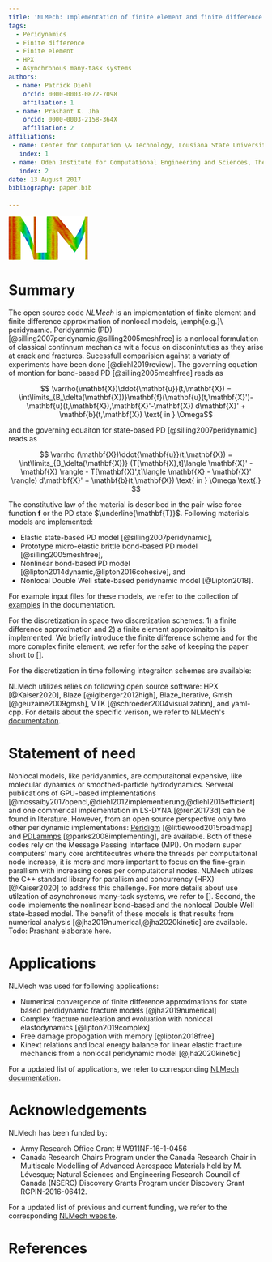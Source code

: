 ```yaml
---
title: 'NLMech: Implementation of finite element and finite difference approximation of Nonlocal models'
tags:
  - Peridynamics
  - Finite difference
  - Finite element
  - HPX
  - Asynchronous many-task systems
authors:
  - name: Patrick Diehl
    orcid: 0000-0003-0872-7098
    affiliation: 1
  - name: Prashant K. Jha
    orcid: 0000-0003-2158-364X
    affiliation: 2
affiliations:
 - name: Center for Computation \& Technology, Lousiana State University, Baton Rouge, LA, United States of America
   index: 1
 - name: Oden Institute for Computational Engineering and Sciences, The University of Texas at Austin, Austin, TX, United States of America
   index: 2
date: 13 August 2017
bibliography: paper.bib

---
```


![NLMech's logo which shows the obtained damage of a peridynamic simulation.\label{fig:logo}](../assets/logo/logo_joss.png)

# Summary

The open source code *NLMech* is an implementation of finite element and finite difference approximation of nonlocal models, \emph{e.g.}\ peridynamic. Peridyanmic (PD) [@silling2007peridynamic,@silling2005meshfree] is a nonlocal formulation of classical continnum mechanics wit a focus on 
disconintuties as they arise at crack and fractures. Sucessfull comparision against a variaty of experiments have been done [@diehl2019review]. The governing equation of montion for bond-based PD [@silling2005meshfree] reads as

$$ \varrho(\mathbf{X})\ddot{\mathbf{u}}(t,\mathbf{X}) = \int\limits_{B_\delta(\mathbf{X})}\mathbf{f}(\mathbf{u}(t,\mathbf{X}')-\mathbf{u}(t,\mathbf{X}),\mathbf{X}'-\mathbf{X}) d\mathbf{X}' + \mathbf{b}(t,\mathbf{X}) \text{ in } \Omega$$

and the governing equaiton for state-based PD [@silling2007peridynamic] reads as 

$$  \varrho (\mathbf{X})\ddot{\mathbf{u}}(t,\mathbf{X}) =  \int\limits_{B_\delta(\mathbf{X})} (T[\mathbf{X},t]\langle \mathbf{X}' - \mathbf{X} \rangle - T[\mathbf{X}',t]\langle \mathbf{X} - \mathbf{X}' \rangle) d\mathbf{X}' + \mathbf{b}(t,\mathbf{X}) \text{ in } \Omega \text{.} $$


The constitutive law of the material is described in the pair-wise force function $\mathbf{f}$ or the PD state $\underline{\mathbf{T}}$. Following materials models are implemented:

* Elastic state-based PD model [@silling2007peridynamic],
* Prototype micro-elastic brittle bond-based PD model [@silling2005meshfree],
* Nonlinear bond-based PD model [@lipton2014dynamic,@lipton2016cohesive], and
* Nonlocal Double Well state-based peridynamic model [@Lipton2018].

For example input files for these models, we refer to the collection of [examples](https://nonlocalmodels.github.io/examples/) in the documentation.

For the discretization in space two discretization schemes: 1) a finite difference approximation and 2) a finite element approximaiton is implemented. We briefly introduce the finite difference scheme and for the more complex finite element, we refer for the sake of keeping the paper short to [].


For the discretization in time following integraiton schemes are available: 

NLMech utilizes relies on following open source software: HPX [@Kaiser2020], Blaze [@iglberger2012high], Blaze_Iterative, Gmsh [@geuzaine2009gmsh], VTK [@schroeder2004visualization], and yaml-cpp. For details 
about the specific verison, we refer to NLMech's [documentation](https://github.com/nonlocalmodels/NLMech#building).

# Statement of need

Nonlocal models, like peridyanmics, are computaitonal expensive, like molecular dynamics or smoothed-particle hydrodynamics. Serveral 
publications of GPU-based implementations [@mossaiby2017opencl,@diehl2012implementierung,@diehl2015efficient] and one commerical implementation in LS-DYNA [@ren20173d] can be found in literature. However, 
from an open source perspective only two other peridynamic implementations: [Peridigm](https://github.com/peridigm/peridigm) [@littlewood2015roadmap] and [PDLammps](https://lammps.sandia.gov/doc/pair_peri.html) [@parks2008implementing], are available. Both of these codes rely on the Message Passing Interface (MPI). On modern super computers' many core archtitecutres where the threads per computaitonal node increase, it is more and more important to focus on the fine-grain parallism with increasing cores per computaitonal nodes. NLMech utilzes the C++ standard library for parallism and concurrency (HPX) [@Kaiser2020] to address this challenge. For more details about use utilzation of asynchronous many-task systems, we refer to [].
Second, the code implements the nonlinear bond-based and the nonlocal Double Well state-based model. The benefit of these models is that results from numerical analysis [@jha2019numerical,@jha2020kinetic] are available. Todo: Prashant elaborate here.

# Applications 

NLMech was used for following applications:

* Numerical convergence of finite difference approximations for state based perdidynamic fracture
models [@jha2019numerical] 
* Complex fracture nucleation and evoluation with nonlocal elastodynamics [@lipton2019complex]
* Free damage propogation with memory [@lipton2018free] 
* Kinext relations and local energy balance for linear elastic fracture mechancis from a
nonlocal peridynamic model [@jha2020kinetic]

For a updated list of applications, we refer to corresponding [NLMech documentation](https://nonlocalmodels.github.io/publications/).

# Acknowledgements

NLMech has been funded by:

*  Army Research Office Grant # W911NF-16-1-0456
*  Canada Research Chairs Program under the Canada Research Chair in Multiscale Modelling of Advanced Aerospace Materials held by M. Lévesque; Natural Sciences and Engineering Research Council of Canada (NSERC) Discovery Grants Program under Discovery Grant RGPIN-2016-06412.

For a updated list of previous and current funding, we refer to the corresponding [NLMech website](https://github.com/nonlocalmodels/NLMech#acknowledgements).

# References
